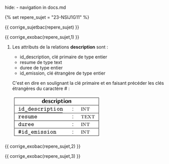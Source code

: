 hide: - navigation  in docs.md

{% set repere_sujet = "23-NSIJ1G11" %}

{{ corrige_sujetbac(repere_sujet) }}


{{ corrige_exobac(repere_sujet,1) }}
1.  Les attributs de la relations **description** sont :

    * id_description, clé primaire de type entier
    * resume de type text
    * duree de type entier
    * id_emission, clé étrangère de type entier

    C'est en dire en soulignant la clé primaire et en faisant précéder les clés étrangères du caractère # :

    ![relation description](../../images/Corriges/23-NSIJ1G11-1.png)

{{ corrige_exobac(repere_sujet,2) }}


{{ corrige_exobac(repere_sujet,3) }}
